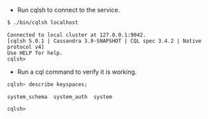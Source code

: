 ---
---

- Run cqlsh to connect to the service.

```sh
$ ./bin/cqlsh localhost
```

```
Connected to local cluster at 127.0.0.1:9042.
[cqlsh 5.0.1 | Cassandra 3.9-SNAPSHOT | CQL spec 3.4.2 | Native protocol v4]
Use HELP for help.
cqlsh> 
```

- Run a cql command to verify it is working.

```sql
cqlsh> describe keyspaces;
```

```
system_schema  system_auth  system

cqlsh> 
```
